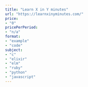```yaml
---
title: "Learn X in Y minutes"
url: "https://learnxinyminutes.com/"
price: 
- "0"
pricePerPeriod: 
- "n/a"
format: 
- "example"
- "code"
subject: 
- "c"
- "elixir"
- "elm"
- "ruby"
- "python"
- "javascript"
---
```


